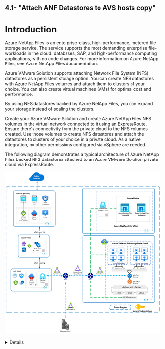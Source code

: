 4.1- "Attach ANF Datastores to AVS hosts copy"
---

# Introduction

Azure NetApp Files is an enterprise-class, high-performance, metered file storage service. The service supports the most demanding enterprise file-workloads in the cloud: databases, SAP, and high-performance computing applications, with no code changes. For more information on Azure NetApp Files, see Azure NetApp Files documentation.

Azure VMware Solution supports attaching Network File System (NFS) datastores as a persistent storage option. You can create NFS datastores with Azure NetApp Files volumes and attach them to clusters of your choice. You can also create virtual machines (VMs) for optimal cost and performance.

By using NFS datastores backed by Azure NetApp Files, you can expand your storage instead of scaling the clusters. 

Create your Azure VMware Solution and create Azure NetApp Files NFS volumes in the virtual network connected to it using an ExpressRoute. Ensure there's connectivity from the private cloud to the NFS volumes created. Use those volumes to create NFS datastores and attach the datastores to clusters of your choice in a private cloud. As a native integration, no other permissions configured via vSphere are needed.

The following diagram demonstrates a typical architecture of Azure NetApp Files backed NFS datastores attached to an Azure VMware Solution private cloud via ExpressRoute.

![](/Images\ANF/architecture.png) 

<details>

## Overview of steps that need to be done
 
Create a VNET containting a GATEWAY subnet
 
Use Azure VNET connect facility in the connectivity blade for the private cloud you created
Change the ExR GW SKU from standard to Ultra
When that is done - enable fastpath
 
Now proceed by creating a Netapp Account
Capacity pool
Volume
 
Use the storage blade in the private cloud to NFS mount it as a datastore
 
![](/Images\ANF/Picture1.png)

Ensure that ANFSubnet has subnet delegation configured for Microsoft.Netapp/volumes.  
 
This step should already be done, If it is not configured, configure subnet delegation for Microsoft.Netapp/volumes as shown below 

![](/Images\ANF\Picture2.png)

## Verify ANF Account (Already Done)

Identify the ANF Account that has already been provisioned, you should see a resource group called MhackANF, with an ANF Account called MhackANF 

![](/Images\ANF\Picture3.png)

## Verify ANF Capacity Pool (Already Done)

Navigate to ANF Account identified/created in Step 3. 

Select "Capacity pools" from the left hand side menu. 

Ensure that LEVELUP-ANF-CP is listed as capacity pool. It should have "Premium" as service level, 4TB as Size and QoS type of Auto.

![](/Images\ANF\Picture4.png)

## Create ANF Volume (Already Done)
 
Creation of first volume takes around 5 minutes. Subsequent creation of volumes is quicker (< 1 mins) 

Select the Capacity Pool identified in Step 4. 

Select "Volumes" option from left hand side menu. 

On the right hand side pane, click "Add volume" button. 

On the "Basics" tab, provide - 

Name your volume

Select the VNet assigned to your group

Select the delegated subnet called ANFSubnet 

Select "Standard" as networking features

![](/Images\ANF\Picture5.png)

On the "Protocol" tab, provide – 

File path: Name of the volume. 

Azure VMware Solution Datastore: Checked 

Keep default options for rest of the fields. 

![](/Images\ANF\Picture6.png)

Click "Review + create" button

## Connect AVS with ANF Volume

Navigate to AVS SDDC assigned to your group. This is documented at Workshop Pre-requisites section. 

Click "Storage (preview)" option from the left-hand menu. 

Click "Connect Azure NetApp Files Volume"

![](/Images\ANF\Picture7.png)

On the flyout menu that appears, provide - 

Azure subscription, ANF Account, Capacity Pool and Volume you created in Step 5.  

AVS SDDC cluster 

Datastore name which is recommended to be same as volume name. 

![](/Images\ANF\Picture8.png)

Click "Connect"

## Verify the ANF volume as a datastore in AVS

Connect to AVS SDDC vCenter assigned to your group via jumpbox. This is documented at Workshop Pre-requisites section. 

Click on "Storage" menu on the vCenter portal. ANF Volume should appear as part of the datastores under SDDC. 

Verify the size of volume set up appears correctly on AVS SDDC vCenter. 

This concludes the attachment of Azure NetApp Files volume into AVS!!
